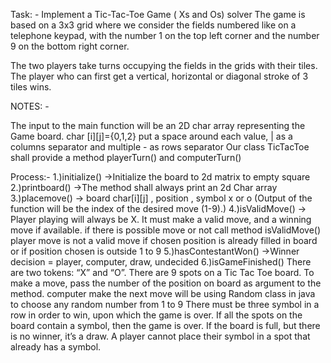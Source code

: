 Task: -
Implement a Tic-Tac-Toe Game ( Xs and Os) solver
The game is based on a 3x3 grid where we consider the fields numbered like on a
telephone keypad, with the number 1 on the top left corner and the number 9 on the bottom right corner.

The two players take turns occupying the fields in the grids with their tiles.
The player who can first get a vertical, horizontal or diagonal stroke of 3 tiles wins.


NOTES: -

The input to the main function will be an  2D char array  representing the  Game board. char [i][j]={0,1,2}
put a space around each value, | as a columns separator and multiple - as rows separator
Our class TicTacToe shall provide a method playerTurn() and computerTurn()


Process:-
1.)initialize() ->Initialize the board to 2d matrix to empty square
2.)printboard()  ->The method shall always print an 2d Char array
3.)placemove() -> board char[i][j] , position , symbol x or o (Output of the function will be the index of the desired move (1-9).)
4.)isValidMove()    -> Player playing will always be X. It must make a valid move, and a winning move if available.
                       if there is  possible move or not  call method isValidMove()  player move is not a valid move if chosen position is
                       already filled in board or if position chosen is outside 1 to 9
5.)hasContestantWon()  ->Winner decision = player, computer, draw, undecided
6.)isGameFinished()
There are two tokens: “X” and “O”.
There are 9 spots on a Tic Tac Toe board.
To make a move, pass the number of the position  on board  as argument to the method.
computer make the next move will be using  Random class in java  to choose any random number from 1 to 9
There must be three symbol in a row in order to win, upon which the game is over.
If all the spots on the board contain a symbol, then the game is over.
If the board is full, but there is no winner, it’s a draw.
A player cannot place their symbol in a spot that already has a symbol.
